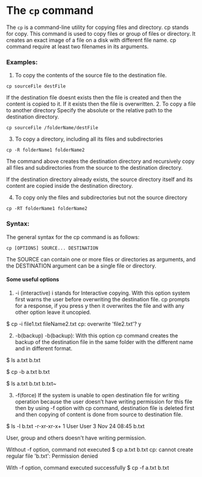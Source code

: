 # The `cp` command

The `cp` is a command-line utility for copying files and directory.
cp stands for copy. This command is used to copy files or group of files or directory. It creates an exact image of a file on a disk with different file name. cp command require at least two filenames in its arguments.

### Examples:

1. To copy the contents of the source file to the destination file.

```
cp sourceFile destFile
```

If the destination file doesnt exists then the file is created and then the content is copied to it. If it exists then the file is overwritten. 2. To copy a file to another directory
Specify the absolute or the relative path to the destination directory.

```
cp sourceFile /folderName/destFile
```

3. To copy a directory, including all its files and subdirectories

```
cp -R folderName1 folderName2
```

The command above creates the destination directory and recursively copy all files and subdirectories from the source to the destination directory.

If the destination directory already exists, the source directory itself and its content are copied inside the destination directory.

4. To copy only the files and subdirectories but not the source directory

```
cp -RT folderName1 folderName2
```

### Syntax:

The general syntax for the cp command is as follows:

`cp [OPTIONS] SOURCE... DESTINATION`

The SOURCE can contain one or more files or directories as arguments, and the DESTINATION argument can be a single file or directory.

#### Some useful options

1. -i (interactive)
   i stands for Interactive copying. With this option system first warns the user before overwriting the destination file. cp prompts for a response, if you press y then it overwrites the file and with any other option leave it uncopied.

$ cp -i file1.txt fileName2.txt
cp: overwrite 'file2.txt'? y

2. -b(backup)
   -b(backup): With this option cp command creates the backup of the destination file in the same folder with the different name and in different format.

$ ls
a.txt b.txt

$ cp -b a.txt b.txt

$ ls
a.txt b.txt b.txt~

3. -f(force)
   If the system is unable to open destination file for writing operation because the user doesn’t have writing permission for this file then by using -f option with cp command, destination file is deleted first and then copying of content is done from source to destination file.

$ ls -l b.txt
-r-xr-xr-x+ 1 User User 3 Nov 24 08:45 b.txt

User, group and others doesn't have writing permission.

Without -f option, command not executed
$ cp a.txt b.txt
cp: cannot create regular file 'b.txt': Permission denied

With -f option, command executed successfully
$ cp -f a.txt b.txt
